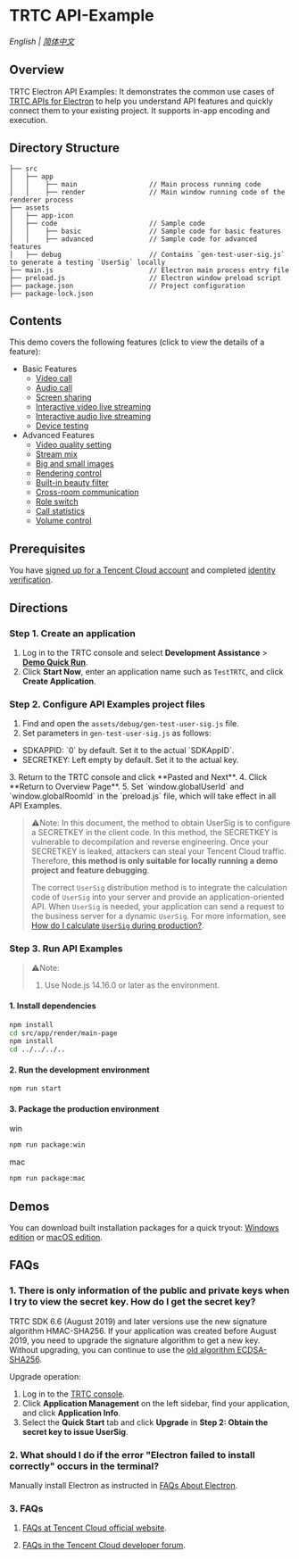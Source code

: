 # TRTC API-Example

_English | [简体中文](README.md)_

## Overview
TRTC Electron API Examples: It demonstrates the common use cases of [TRTC APIs for Electron](https://web.sdk.qcloud.com/trtc/electron/doc/en-us/trtc_electron_sdk/index.html) to help you understand API features and quickly connect them to your existing project. It supports in-app encoding and execution.

## Directory Structure
```
├── src
│   ├── app
│   │    ├── main                  // Main process running code
│   │    ├── render                // Main window running code of the renderer process
├── assets
│   ├── app-icon
│   ├── code                       // Sample code
│   │    ├── basic                 // Sample code for basic features
│   │    ├── advanced              // Sample code for advanced features
│   ├── debug                      // Contains `gen-test-user-sig.js` to generate a testing `UserSig` locally
├── main.js                        // Electron main process entry file
├── preload.js                     // Electron window preload script
├── package.json                   // Project configuration
├── package-lock.json
```

## Contents
This demo covers the following features (click to view the details of a feature):

- Basic Features
  - [Video call](./assets/code/basic/video-call/index.js)
  - [Audio call](./assets/code/basic/audio-call/index.js)
  - [Screen sharing](./assets/code/basic/screen-share/index.js)
  - [Interactive video live streaming](./assets/code/basic/video-live/index.js)
  - [Interactive audio live streaming](./assets/code/basic/audio-call/index.js)
  - [Device testing](./assets/code/basic/device-test/index.js)
- Advanced Features
  - [Video quality setting](./assets/code/advanced/video-quality/index.js)
  - [Stream mix](./assets/code/advanced/video-stream-mix/index.js)
  - [Big and small images](./assets/code/advanced/big-small-stream/index.js)
  - [Rendering control](./assets/code/advanced/video-render-params/index.js)
  - [Built-in beauty filter](./assets/code/advanced/beauty-sdk-inner/index.js)
  - [Cross-room communication](./assets/code/advanced/connect-other-room/index.js)
  - [Role switch](./assets/code/advanced/switch-role/index.js)
  - [Call statistics](./assets/code/advanced/call-statistics/index.js)
  - [Volume control](./assets/code/advanced/volume-control/index.js)

## Prerequisites
You have [signed up for a Tencent Cloud account](https://intl.cloud.tencent.com/document/product/378/17985) and completed [identity verification](https://intl.cloud.tencent.com/document/product/378/3629).

## Directions
### Step 1. Create an application
1. Log in to the TRTC console and select **Development Assistance** > **[Demo Quick Run](https://console.cloud.tencent.com/trtc/quickstart)**.
2. Click **Start Now**, enter an application name such as `TestTRTC`, and click **Create Application**.

### Step 2. Configure API Examples project files
1. Find and open the `assets/debug/gen-test-user-sig.js` file.
2. Set parameters in `gen-test-user-sig.js` as follows:
  <ul><li>SDKAPPID: `0` by default. Set it to the actual `SDKAppID`.</li>
  <li>SECRETKEY: Left empty by default. Set it to the actual key.</li></ul>
3. Return to the TRTC console and click **Pasted and Next**.
4. Click **Return to Overview Page**.
5. Set `window.globalUserId` and `window.globalRoomId` in the `preload.js` file, which will take effect in all API Examples.

> ⚠️Note:
> In this document, the method to obtain UserSig is to configure a SECRETKEY in the client code. In this method, the SECRETKEY is vulnerable to decompilation and reverse engineering. Once your SECRETKEY is leaked, attackers can steal your Tencent Cloud traffic. Therefore, **this method is only suitable for locally running a demo project and feature debugging**.
>
> The correct `UserSig` distribution method is to integrate the calculation code of `UserSig` into your server and provide an application-oriented API. When `UserSig` is needed, your application can send a request to the business server for a dynamic `UserSig`. For more information, see [How do I calculate `UserSig` during production?](https://intl.cloud.tencent.com/document/product/647/35166).

### Step 3. Run API Examples
> ⚠️Note:
> 1. Use Node.js 14.16.0 or later as the environment.

#### 1. Install dependencies
```bash
npm install
cd src/app/render/main-page
npm install
cd ../../../..
```

#### 2. Run the development environment
```bash
npm run start
```

#### 3. Package the production environment
win
```bash
npm run package:win
```

mac
```bash
npm run package:mac
```

## Demos

You can download built installation packages for a quick tryout: [Windows edition](https://web.sdk.qcloud.com/trtc/electron/download/api-example/TRTC-Electron-API-Examples-windows.zip) or [macOS edition](https://web.sdk.qcloud.com/trtc/electron/download/api-example/TRTC-Electron-API-Examples-mac.zip).

## FAQs

### 1. There is only information of the public and private keys when I try to view the secret key. How do I get the secret key?
TRTC SDK 6.6 (August 2019) and later versions use the new signature algorithm HMAC-SHA256. If your application was created before August 2019, you need to upgrade the signature algorithm to get a new key. Without upgrading, you can continue to use the [old algorithm ECDSA-SHA256](https://cloud.tencent.com/document/product/647/17275#.E8.80.81.E7.89.88.E6.9C.AC.E7.AE.97.E6.B3.95).

Upgrade operation:
1. Log in to the [TRTC console](https://console.cloud.tencent.com/trtc).
2. Click **Application Management** on the left sidebar, find your application, and click **Application Info**.
3. Select the **Quick Start** tab and click **Upgrade** in **Step 2: Obtain the secret key to issue UserSig**.

### 2. What should I do if the error "Electron failed to install correctly" occurs in the terminal?
Manually install Electron as instructed in [FAQs About Electron](https://cloud.tencent.com/developer/article/1616668).

### 3. FAQs
1. [FAQs at Tencent Cloud official website](https://intl.cloud.tencent.com/document/product/647/43093).

2. [FAQs in the Tencent Cloud developer forum](https://cloud.tencent.com/developer/article/1616668).
